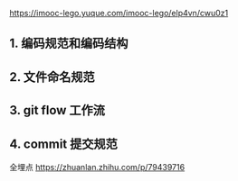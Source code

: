 https://imooc-lego.yuque.com/imooc-lego/elp4vn/cwu0z1

## 1. 编码规范和编码结构

## 2. 文件命名规范

## 3. git flow 工作流

## 4. commit 提交规范

全埋点
https://zhuanlan.zhihu.com/p/79439716
